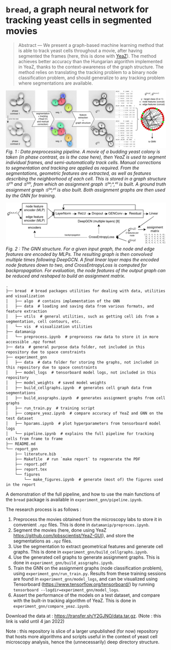 # `bread`, a graph neural network for tracking yeast cells in segmented movies

> Abstract — We present a graph-based machine learning
method that is able to track yeast cells throughout a
movie, after having segmented the frames (here, this is done
with [YeaZ](https://github.com/lpbsscientist/YeaZ-GUI)). The method achieves better accuracy than
the Hungarian algorithm implemented in YeaZ, thanks to
the context-awareness of the graph structure. The method
relies on translating the tracking problem to a binary node
classification problem, and should generalize to any tracking
problem where segmentations are available.

![Fig 1 : Data preprocessing pipeline](report_gnn/figures/pipeline.png)
_Fig. 1 : Data preprocessing pipeline. A movie of a budding yeast colony is taken (in phase contrast, as is the case here), then YeaZ is used to segment individual frames, and semi-automatically track cells. Manual corrections to segmentation and tracking are applied as required. From the segmentations, geometric features are extracted, as well as features describing the neighborhood of each cell. This is stored in a graph structure 𝒢⁽¹⁾ and 𝒢⁽²⁾, from which an assignment graph 𝒢⁽ᵃ;ˣ,ᵉ⁾ is built. A ground truth assignment graph 𝒢⁽ᵃ;ʸ⁾ is also built. Both assignment graphs are then used by the GNN for training._

![Fig.2 : The GNN structure](report_gnn/figures/nn.png)
_Fig. 2 : The GNN structure. For a given input graph, the node and edge features are encoded by MLPs. The resulting graph is then convolved multiple times following DeepGCN. A final linear layer maps the encoded node features down to two, and CrossEntropyLoss is computed for backpropagation. For evaluation, the node features of the output graph can be reduced and reshaped to build an assignment matrix._


```
.
├── bread  # bread packages utilities for dealing with data, utilities and visualization
│   ├── algo  # contains implementation of the GNN
│   ├── data  # loading and saving data from various formats, and feature extraction
│   ├── utils  # general utilities, such as getting cell ids from a segmentation, cell contours, etc.
│   └── vis  # visualization utilities
├── datamanip
│   └── preprocess.ipynb  # preprocess raw data to store it in more accessible .npz format
├── data  # general purpose data folder, not included in this repository due to space constraints
├── experiment_gnn
│   ├── data  # data folder for storing the graphs, not included in this repository due to space constraints
│   ├── model_logs  # tensorboard model logs, not included in this repository
│   ├── model_weights  # saved model weights
│   ├── build_cellgraphs.ipynb  # generates cell graph data from segmentations
│   ├── build_assgraphs.ipynb  # generates assignment graphs from cell graphs
│   ├── run_train.py  # training script
│   ├── compare_yeaz.ipynb  # compare accuracy of YeaZ and GNN on the test dataset
│   ├── hparams.ipynb  # plot hyperparameters from tensorboard model logs
│   └── pipeline.ipynb  # explains the full pipeline for tracking cells from frame to frame
├── README.md
└── report_gnn
    ├── literature.bib
    ├── Makefile  # run `make report` to regenerate the PDF
    ├── report.pdf
    ├── report.tex
    └── figures
        └── make_figures.ipynb  # generate (most of) the figures used in the report
```

A demonstration of the full pipeline, and how to use the main functions of the `bread` package is available in `experiment_gnn/pipeline.ipynb`.

The research process is as follows :

1. Preprocess the movies obtained from the microscopy labs to store it in convenient `.npz` files. This is done in `datamanip/preproces.ipynb`.
2. Segment the movies (here, done using YeaZ https://github.com/lpbsscientist/YeaZ-GUI), and store the segmentations as `.npz` files.
3. Use the segmentation to extract geometrical features and generate cell graphs. This is done in `experiment_gnn/build_cellgraphs.ipynb`.
4. Use the generated cell graphs to generate assignment graphs. This is done in `experiment_gnn/build_assgraphs.ipynb`.
5. Train the GNN on the assignment graphs (node classification problem), using `experiment_gnn/run_train.py`. Results from these training sessions are found in `experiment_gnn/model_logs`, and can be visualized using Tensorboard (https://www.tensorflow.org/tensorboard/) by running `tensorboard --logdir=experiment_gnn/model_logs`.
6. Assert the performance of the models on a test dataset, and compare with the built-in tracking algorithm of YeaZ. This is done in `experiment_gnn/compare_yeaz.ipynb`.

Download the data at : https://transfer.sh/Y2GJNO/data.tar.gz. (Note : this link is valid until 4 jan 2022)

Note : this repository is slice of a larger unpublished (for now) repository that hosts more algorithms and scripts useful in the context of yeast cell microscopy analysis, hence the (unnecessarily) deep directory structure.
